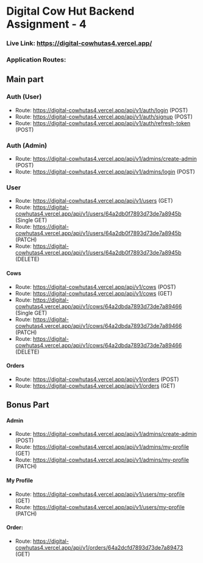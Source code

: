 # Digital Cow Hut Backend Assignment - 4

### Live Link: https://digital-cowhutas4.vercel.app/

### Application Routes:

## Main part

### Auth (User)

- Route: https://digital-cowhutas4.vercel.app/api/v1/auth/login (POST)
- Route: https://digital-cowhutas4.vercel.app/api/v1/auth/signup (POST)
- Route: https://digital-cowhutas4.vercel.app/api/v1/auth/refresh-token (POST)

### Auth (Admin)

- Route: https://digital-cowhutas4.vercel.app/api/v1/admins/create-admin (POST)
- Route: https://digital-cowhutas4.vercel.app/api/v1/admins/login (POST)

### User

- Route: https://digital-cowhutas4.vercel.app/api/v1/users (GET)
- Route: https://digital-cowhutas4.vercel.app/api/v1/users/64a2db0f7893d73de7a8945b (Single GET)
- Route: https://digital-cowhutas4.vercel.app/api/v1/users/64a2db0f7893d73de7a8945b (PATCH)
- Route: https://digital-cowhutas4.vercel.app/api/v1/users/64a2db0f7893d73de7a8945b (DELETE)

#### Cows

- Route: https://digital-cowhutas4.vercel.app/api/v1/cows (POST)
- Route: https://digital-cowhutas4.vercel.app/api/v1/cows (GET)
- Route: https://digital-cowhutas4.vercel.app/api/v1/cows/64a2dbda7893d73de7a89466 (Single GET)
- Route: https://digital-cowhutas4.vercel.app/api/v1/cows/64a2dbda7893d73de7a89466 (PATCH)
- Route: https://digital-cowhutas4.vercel.app/api/v1/cows/64a2dbda7893d73de7a89466 (DELETE)

#### Orders

- Route: https://digital-cowhutas4.vercel.app/api/v1/orders (POST)
- Route: https://digital-cowhutas4.vercel.app/api/v1/orders (GET)

## Bonus Part

#### Admin

- Route: https://digital-cowhutas4.vercel.app/api/v1/admins/create-admin (POST)
- Route: https://digital-cowhutas4.vercel.app/api/v1/admins/my-profile (GET)
- Route: https://digital-cowhutas4.vercel.app/api/v1/admins/my-profile (PATCH)

#### My Profile

- Route: https://digital-cowhutas4.vercel.app/api/v1/users/my-profile (GET)
- Route: https://digital-cowhutas4.vercel.app/api/v1/users/my-profile (PATCH)

#### Order:

- Route: https://digital-cowhutas4.vercel.app/api/v1/orders/64a2dcfd7893d73de7a89473 (GET)
